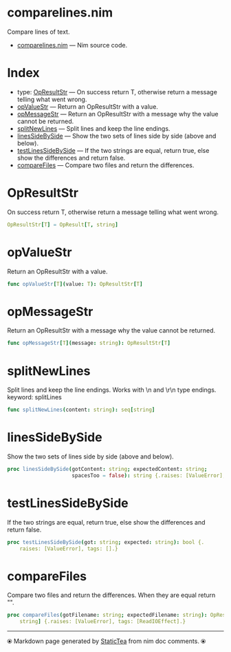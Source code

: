 # comparelines.nim

Compare lines of text.


* [comparelines.nim](../src/comparelines.nim) &mdash; Nim source code.
# Index

* type: [OpResultStr](#opresultstr) &mdash; On success return T, otherwise return a message telling what went wrong.
* [opValueStr](#opvaluestr) &mdash; Return an OpResultStr with a value.
* [opMessageStr](#opmessagestr) &mdash; Return an OpResultStr with a message why the value cannot be returned.
* [splitNewLines](#splitnewlines) &mdash; Split lines and keep the line endings.
* [linesSideBySide](#linessidebyside) &mdash; Show the two sets of lines side by side (above and below).
* [testLinesSideBySide](#testlinessidebyside) &mdash; If the two strings are equal, return true, else show the
differences and return false.
* [compareFiles](#comparefiles) &mdash; Compare two files and return the differences.

# OpResultStr

On success return T, otherwise return a message telling what went wrong.


~~~nim
OpResultStr[T] = OpResult[T, string]
~~~

# opValueStr

Return an OpResultStr with a value.


~~~nim
func opValueStr[T](value: T): OpResultStr[T]
~~~

# opMessageStr

Return an OpResultStr with a message why the value cannot be returned.


~~~nim
func opMessageStr[T](message: string): OpResultStr[T]
~~~

# splitNewLines

Split lines and keep the line endings. Works with \n and \r\n
type endings. keyword: splitLines


~~~nim
func splitNewLines(content: string): seq[string]
~~~

# linesSideBySide

Show the two sets of lines side by side (above and below).


~~~nim
proc linesSideBySide(gotContent: string; expectedContent: string;
                     spacesToo = false): string {.raises: [ValueError], tags: [].}
~~~

# testLinesSideBySide

If the two strings are equal, return true, else show the
differences and return false.


~~~nim
proc testLinesSideBySide(got: string; expected: string): bool {.
    raises: [ValueError], tags: [].}
~~~

# compareFiles

Compare two files and return the differences. When they are equal
return "".


~~~nim
proc compareFiles(gotFilename: string; expectedFilename: string): OpResultStr[
    string] {.raises: [ValueError], tags: [ReadIOEffect].}
~~~


---
⦿ Markdown page generated by [StaticTea](https://github.com/flenniken/statictea/) from nim doc comments. ⦿
